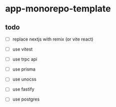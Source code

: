 # app-monorepo-template

## todo
- [ ] replace nextjs with remix (or vite react)
- [ ] use vitest
- [ ] use trpc api
- [ ] use prisma
- [ ] use unocss
- [ ] use fastify
- [ ] use postgres

